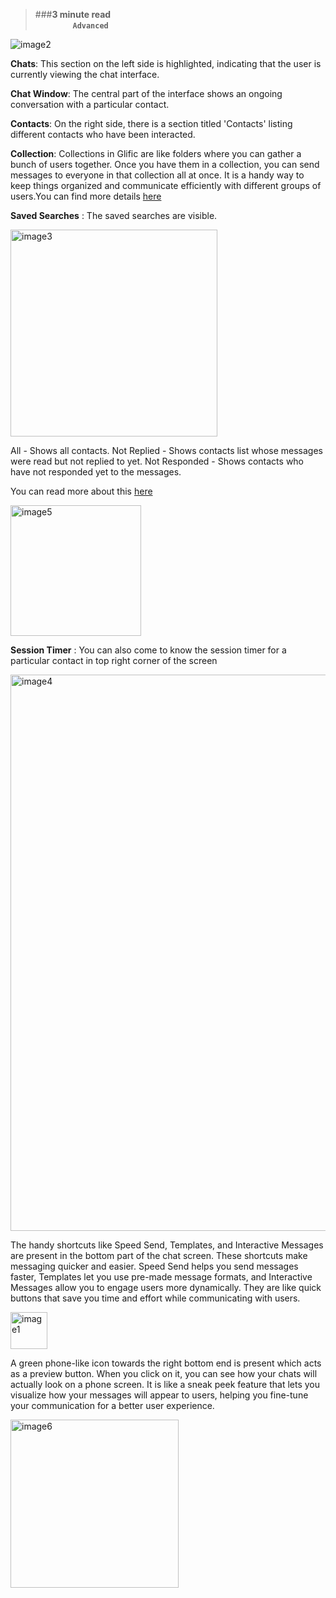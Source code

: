 > ###**3 minute read &nbsp; &nbsp; &nbsp; &nbsp; &nbsp; &nbsp; &nbsp; &nbsp; &nbsp; &nbsp; &nbsp; &nbsp; &nbsp; &nbsp; &nbsp; &nbsp; &nbsp; &nbsp; &nbsp; &nbsp; &nbsp; &nbsp; &nbsp; &nbsp; &nbsp; &nbsp; &nbsp; &nbsp; &nbsp; &nbsp; &nbsp; &nbsp; &nbsp; &nbsp; &nbsp; &nbsp; &nbsp; &nbsp; &nbsp; &nbsp; &nbsp; &nbsp; &nbsp; &nbsp; &nbsp; &nbsp; &nbsp; &nbsp; &nbsp; &nbsp; &nbsp; &nbsp; &nbsp; &nbsp; &nbsp; &nbsp; &nbsp; &nbsp; &nbsp; &nbsp; `Advanced`**

![image2](https://gist.github.com/assets/143380171/6f16582d-3b65-4350-adf0-e0ce52c3b632)

**Chats**: This section on the left side is highlighted, indicating that the user is currently viewing the chat interface.

**Chat Window**: The central part of the interface shows an ongoing conversation with a particular contact. 

**Contacts**: On the right side, there is a section titled 'Contacts' listing different contacts who have been interacted.

**Collection**: Collections in Glific are like folders where you can gather a bunch of users together. Once you have them in a collection, you can send messages to everyone in that collection all at once. It is a handy way to keep things organized and communicate efficiently with different groups of users.You can find more details
 [here](https://glific.github.io/docs/docs/Product%20Features/Others/Collections/)

**Saved Searches** : The saved searches are visible.

<img width="331" alt="image3" src="https://gist.github.com/assets/143380171/31517a27-2473-40cb-9a43-6ebf9c3714a5">

All - Shows all contacts. 
Not Replied - Shows contacts list whose messages were read but not replied to yet. 
Not Responded - Shows contacts who have not responded yet to the messages.

You can read more about this [here](https://glific.github.io/docs/docs/Product%20Features/Searches/#search-contacts)

<img width="209" alt="image5" src="https://gist.github.com/assets/143380171/1118a1a3-7972-43d5-8393-372ab37dd384">

**Session Timer** : You can also come to know the session timer for a particular contact in top right corner of the screen

<img width="890" alt="image4" src="https://gist.github.com/assets/143380171/fd9ad467-0988-4f52-8c44-96d3c0486394">

The handy shortcuts like Speed Send, Templates, and Interactive Messages are present in the bottom part of the chat screen. These shortcuts make messaging quicker and easier. 
Speed Send helps you send messages faster, Templates let you use pre-made message formats, and Interactive Messages allow you to engage users more dynamically. They are like quick buttons that save you time and effort while communicating with users.

<img width="59" alt="image1" src="https://gist.github.com/assets/143380171/a1396e11-053c-4a55-985f-2af155738881">

A green phone-like icon towards the right bottom end is present which acts as a preview button. When you click on it, you can see how your chats will actually look on a phone screen. It is like a sneak peek feature that lets you visualize how your messages will appear to users, helping you fine-tune your communication for a better user experience.

<img width="269" alt="image6" src="https://gist.github.com/assets/143380171/46c1b495-5346-45a6-abc8-0eefbd3dd932">
